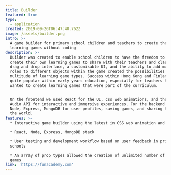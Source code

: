 ```yaml
---
title: Builder
featured: true
type:
  - application
created: 2019-09-26T06:47:40.762Z
image: /assets/builder.png
intro: >-
  A game builder for primary school children and teachers to create their own
  learning games without coding
description: >-
  Builder was created to enable school children to have the freedom to play and
  create their own learning games to share with their teachers and classmates. A
  drag and drop interface, a customisable UI, and the ability to add multiple
  roles to different objects within the game created the possibilities for a
  multitude of learning game types. Success within Hong Kong and Finland made it
  quite popular within early years education, especially for teachers that
  wanted to create learning games that were part of the curriculum.


  On the frontend we used React for the UI, css web animations, and the Web
  Audio API for interactive and immersive experiences. For the backend we had a
  Node, Express, MongoDB for user profiles, saving games, and sharing them with
  the world.
features: >-
  * Interactive game builder using the latest in CSS web animation and web audio

  * React, Node, Express, MongoDB stack

  * User testing and development workflow based on user feedback in primary
  schools

  * An array of prop types allowed the creation of unlimited number of learning
  games
link: 'https://funacademy.com'
---
```


